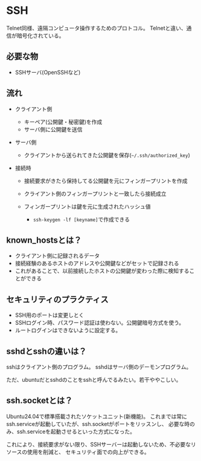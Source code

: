 # SSH

Telnet同様、遠隔コンピュータ操作するためのプロトコル。
Telnetと違い、通信が暗号化されている。

## 必要な物

- SSHサーバ(OpenSSHなど)

## 流れ

- クライアント側

  - キーペア(公開鍵・秘密鍵)を作成
  - サーバ側に公開鍵を送信

- サーバ側

  - クライアントから送られてきた公開鍵を保存(`~/.ssh/authorized_key`)

- 接続時

  - 接続要求がきたら保持してる公開鍵を元にフィンガープリントを作成
  - クライアント側のフィンガープリントと一致したら接続成立

  - フィンガープリントは鍵を元に生成されたハッシュ値
    - `ssh-keygen -lf [keyname]`で作成できる

## known_hostsとは？

- クライアント側に記録されるデータ
- 接続経験のあるホストのアドレスや公開鍵などがセットで記録される
- これがあることで、以前接続したホストの公開鍵が変わった際に検知することができる

## セキュリティのプラクティス

- SSH用のポートは変更しとく
- SSHログイン時、パスワード認証は使わない。公開鍵暗号方式を使う。
- ルートログインはできないように設定する。

## sshdとsshの違いは？

sshはクライアント側のプログラム。
sshdはサーバ側のデーモンプログラム。

ただ、ubuntuだとsshdのことをsshと呼んでるみたい。若干ややこしい。

## ssh.socketとは？

Ubuntu24.04で標準搭載されたソケットユニット(新機能)。
これまでは常にssh.serviceが起動していたが、ssh.socketがポートをリッスンし、
必要な時のみ、ssh.serviceを起動させるといった方式になった。

これにより、接続要求がない限り、SSHサーバーは起動しないため、不必要なリソースの使用を削減と、
セキュリティ面での向上ができる。
